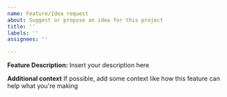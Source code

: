 ```yaml
---
name: Feature/Idea request
about: Suggest or propose an idea for this project
title: ''
labels: ''
assignees: ''

---
```


**Feature Description:**
Insert your description here

**Additional context**
If possible, add some context like how this feature can help what you're making
